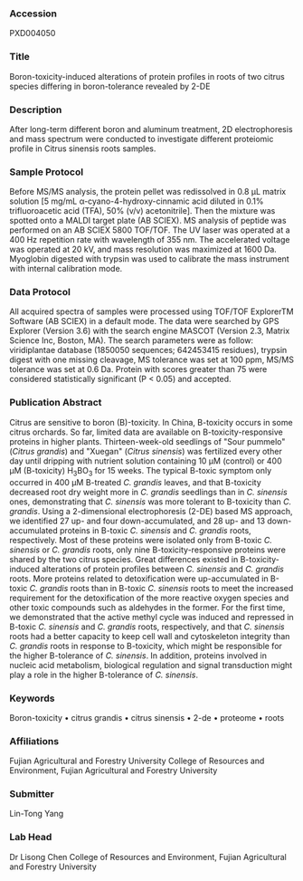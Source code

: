 ### Accession
PXD004050

### Title
Boron-toxicity-induced alterations of protein profiles in roots of two citrus species differing in boron-tolerance revealed by 2-DE

### Description
After long-term different boron and aluminum treatment, 2D electrophoresis and mass spectrum were conducted to investigate different proteiomic profile in Citrus sinensis roots samples.

### Sample Protocol
Before MS/MS analysis, the protein pellet was redissolved in 0.8 μL matrix solution [5 mg/mL α-cyano-4-hydroxy-cinnamic acid diluted in 0.1% trifluoroacetic acid (TFA), 50% (v/v) acetonitrile]. Then the mixture was spotted onto a MALDI target plate (AB SCIEX). MS analysis of peptide was performed on an AB SCIEX 5800 TOF/TOF. The UV laser was operated at a 400 Hz repetition rate with wavelength of 355 nm. The accelerated voltage was operated at 20 kV, and mass resolution was maximized at 1600 Da. Myoglobin digested with trypsin was used to calibrate the mass instrument with internal calibration mode.

### Data Protocol
All acquired spectra of samples were processed using TOF/TOF ExplorerTM Software (AB SCIEX) in a default mode. The data were searched by GPS Explorer (Version 3.6) with the search engine MASCOT (Version 2.3, Matrix Science Inc, Boston, MA). The search parameters were as follow: viridiplantae database (1850050 sequences; 642453415 residues), trypsin digest with one missing cleavage, MS tolerance was set at 100 ppm, MS/MS tolerance was set at 0.6 Da. Protein with scores greater than 75 were considered statistically significant (P < 0.05) and accepted.

### Publication Abstract
Citrus are sensitive to boron (B)-toxicity. In China, B-toxicity occurs in some citrus orchards. So far, limited data are available on B-toxicity-responsive proteins in higher plants. Thirteen-week-old seedlings of "Sour pummelo" (<i>Citrus grandis</i>) and "Xuegan" (<i>Citrus sinensis</i>) was fertilized every other day until dripping with nutrient solution containing 10 &#x3bc;M (control) or 400 &#x3bc;M (B-toxicity) H<sub>3</sub>BO<sub>3</sub> for 15 weeks. The typical B-toxic symptom only occurred in 400 &#x3bc;M B-treated <i>C. grandis</i> leaves, and that B-toxicity decreased root dry weight more in <i>C. grandis</i> seedlings than in <i>C. sinensis</i> ones, demonstrating that <i>C. sinensis</i> was more tolerant to B-toxicity than <i>C. grandis</i>. Using a 2-dimensional electrophoresis (2-DE) based MS approach, we identified 27 up- and four down-accumulated, and 28 up- and 13 down-accumulated proteins in B-toxic <i>C. sinensis</i> and <i>C. grandis</i> roots, respectively. Most of these proteins were isolated only from B-toxic <i>C. sinensis</i> or <i>C. grandis</i> roots, only nine B-toxicity-responsive proteins were shared by the two citrus species. Great differences existed in B-toxicity-induced alterations of protein profiles between <i>C. sinensis</i> and <i>C. grandis</i> roots. More proteins related to detoxification were up-accumulated in B-toxic <i>C. grandis</i> roots than in B-toxic <i>C. sinensis</i> roots to meet the increased requirement for the detoxification of the more reactive oxygen species and other toxic compounds such as aldehydes in the former. For the first time, we demonstrated that the active methyl cycle was induced and repressed in B-toxic <i>C. sinensis</i> and <i>C. grandis</i> roots, respectively, and that <i>C. sinensis</i> roots had a better capacity to keep cell wall and cytoskeleton integrity than <i>C. grandis</i> roots in response to B-toxicity, which might be responsible for the higher B-tolerance of <i>C. sinensis</i>. In addition, proteins involved in nucleic acid metabolism, biological regulation and signal transduction might play a role in the higher B-tolerance of <i>C. sinensis</i>.

### Keywords
Boron-toxicity • citrus grandis • citrus sinensis • 2-de • proteome • roots

### Affiliations
Fujian Agricultural and Forestry University
College of Resources and Environment, Fujian Agricultural and Forestry University

### Submitter
Lin-Tong Yang

### Lab Head
Dr Lisong Chen
College of Resources and Environment, Fujian Agricultural and Forestry University


